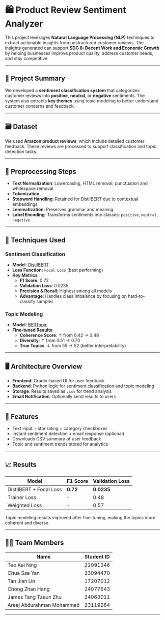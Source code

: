 # 🛍️ Product Review Sentiment Analyzer

This project leverages **Natural Language Processing (NLP)** techniques to extract actionable insights from unstructured customer reviews. The insights generated can support **SDG 8: Decent Work and Economic Growth** by helping businesses improve product quality, address customer needs, and stay competitive.

---

## 📌 Project Summary

We developed a **sentiment classification system** that categorizes customer reviews into **positive**, **neutral**, or **negative** sentiments. The system also extracts **key themes** using topic modeling to better understand customer concerns and feedback.

---

## 🗃️ Dataset

We used **Amazon product reviews**, which include detailed customer feedback. These reviews are processed to support classification and topic detection tasks.

---

## 🔧 Preprocessing Steps

- **Text Normalization**: Lowercasing, HTML removal, punctuation and whitespace removal
- **Tokenization**
- **Stopword Handling**: Retained for DistilBERT due to contextual embeddings
- **Lemmatization**: Preserves grammar and meaning
- **Label Encoding**: Transforms sentiments into classes: `positive`, `neutral`, `negative`

---

## 🧠 Techniques Used

### Sentiment Classification

- **Model**: [DistilBERT](https://huggingface.co/distilbert-base-uncased)
- **Loss Function**: `Focal Loss` (best performing)
- **Key Metrics**:
  - **F1 Score**: 0.72
  - **Validation Loss**: 0.0235
  - **Precision & Recall**: Highest among all models
  - **Advantage**: Handles class imbalance by focusing on hard-to-classify samples

### Topic Modeling

- **Model**: [BERTopic](https://maartengr.github.io/BERTopic/)
- **Fine-tuned Results**:
  - **Coherence Score**: ↑ from 0.42 → 0.48
  - **Diversity**: ↑ from 0.51 → 0.70
  - **True Topics**: ↓ from 55 → 52 (better interpretability)

---

## 🖥️ Architecture Overview

- **Frontend**: Gradio-based UI for user feedback
- **Backend**: Python logic for sentiment classification and topic modeling
- **Storage**: Results saved as `.csv` for trend analysis
- **Email Notification**: Optionally send results to users

---

## 🚀 Features

- Text input + star rating + category checkboxes
- Instant sentiment detection + email response (optional)
- Downloads CSV summary of user feedback
- Topic and sentiment trends stored for analytics

---

## 📈 Results

| Model           | F1 Score | Validation Loss |
|----------------|----------|-----------------|
| DistilBERT + Focal Loss | **0.72**   | **0.0235**         |
| Trainer Loss   | -        | 0.48            |
| Weighted Loss  | -        | 0.57            |

Topic modeling results improved after fine-tuning, making the topics more coherent and diverse.

---

## 🧑‍💻 Team Members

| Name                     | Student ID   |
|--------------------------|--------------|
| Teo Kai Ning             | 22091346     |
| Chua Sze Yan             | 23094470     |
| Tan Jian Lin             | 17207012     |
| Chong Zhan Hang          | 24077643     |
| James Tang Tzeun Zhu     | 24063011     |
| Areej Abdurahman Mohammad| 23119264     |

---
